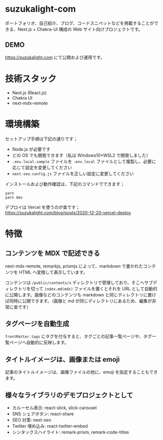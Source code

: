 # suzukalight-com

ポートフォリオ、自己紹介、ブログ、コードスニペットなどを掲載することができる、Next.js + Chakra-UI 構成の Web サイト向けプロジェクトです。

## DEMO

https://suzukalight.com にて公開および運用です。

# 技術スタック

- Next.js (React.js)
- Chakra UI
- next-mdx-remote

# 環境構築

セットアップ手順は下記の通りです；

- Node.js が必要です
- どの OS でも開発できます（私は Windows10+WSL2 で開発しました）
- `.env.local.sample` ファイルを `.env.local` ファイルとして複製し、必要に応じて設定を変更してください
- `next-seo.config.js` ファイルを正しい設定に変更してください

インストールおよび動作確認は、下記のコマンドでできます；

```
yarn
yarn dev
```

デプロイは Vercel を使うのが楽です；  
https://suzukalight.com/blog/posts/2020-12-20-vercel-deploy

# 特徴

## コンテンツを MDX で記述できる

next-mdx-remote, remarkjs, prismjs によって、markdown で書かれたコンテンツを HTML へ変換して表示しています。

コンテンツは `/public/contents/x` ディレクトリで管理しており、そこへサブディレクトリを切って `index.md(mdx)` ファイルを置くとそれを URL として自動的に公開します。画像などのコンテンツも markdown と同じディレクトリに置けば同時に公開できます。（画像と md が同じディレクトリにあるため、編集が非常に楽です）

## タグページを自動生成

`frontMatter.tags` にタグを付与すると、タグごとの記事一覧ページや、タグ一覧ページへ自動的に反映します。

## タイトルイメージは、画像または emoji

記事のタイトルイメージは、画像ファイルの他に、emoji を指定することもできます。

## 様々なライブラリのデモプロジェクトとして

- カルーセル表示: react-slick, slick-carousel
- SNS シェアボタン: react-share
- SEO 対策: next-seo
- Twitter 埋め込み: react-twitter-embed
- シンタックスハイライト: remark-prism, remark-code-titles
